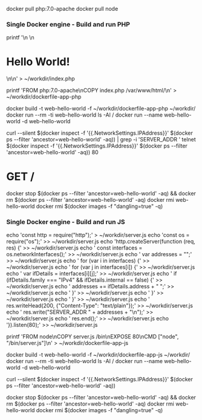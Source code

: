 docker pull php:7.0-apache
docker pull node

### Single Docker engine - Build and run PHP
printf '<html>\n    <head><title>Hello World</title></head>\n    <body><h1>Hello World! <?php phpinfo(); ?></h1></body>\n</html>\n' > ~/workdir/index.php

printf 'FROM php:7.0-apache\nCOPY index.php /var/www/html/\n' > ~/workdir/dockerfile-app-php

docker build -t web-hello-world -f ~/workdir/dockerfile-app-php ~/workdir/
docker run --rm -ti web-hello-world ls -Al /
docker run --name web-hello-world -d web-hello-world

curl --silent $(docker inspect -f '{{.NetworkSettings.IPAddress}}' $(docker ps --filter 'ancestor=web-hello-world' -aq)) | grep  -i 'SERVER_ADDR '
telnet $(docker inspect -f '{{.NetworkSettings.IPAddress}}' $(docker ps --filter 'ancestor=web-hello-world' -aq)) 80
# GET /

docker stop $(docker ps --filter 'ancestor=web-hello-world' -aq) && docker rm $(docker ps --filter 'ancestor=web-hello-world' -aq)
docker rmi web-hello-world
docker rmi $(docker images -f "dangling=true" -q)



### Single Docker engine - Build and run JS
echo 'const http = require("http");' > ~/workdir/server.js
echo 'const os = require("os");' >> ~/workdir/server.js
echo 'http.createServer(function (req, res) {' >> ~/workdir/server.js
echo '    const interfaces = os.networkInterfaces();' >> ~/workdir/server.js
echo '    var addresses = "";' >> ~/workdir/server.js
echo '    for (var i in interfaces) {' >> ~/workdir/server.js
echo '        for (var j in interfaces[i]) {' >> ~/workdir/server.js
echo '            var ifDetails = interfaces[i][j];' >> ~/workdir/server.js
echo '            if (ifDetails.family === "IPv4" && ifDetails.internal == false) {' >> ~/workdir/server.js
echo '                addresses += ifDetails.address + " ";' >> ~/workdir/server.js
echo '            }' >> ~/workdir/server.js
echo '        }' >> ~/workdir/server.js
echo '    }' >> ~/workdir/server.js
echo '    res.writeHead(200, {"Content-Type": "text/plain"});' >> ~/workdir/server.js
echo '    res.write("SERVER_ADDR " + addresses + "\n");' >> ~/workdir/server.js
echo '    res.end();' >> ~/workdir/server.js
echo '}).listen(80);' >> ~/workdir/server.js

printf 'FROM node\nCOPY server.js /bin\nEXPOSE 80\nCMD ["node", "/bin/server.js"]\n' > ~/workdir/dockerfile-app-js

docker build -t web-hello-world -f ~/workdir/dockerfile-app-js ~/workdir/
docker run --rm -ti web-hello-world ls -Al /
docker run --name web-hello-world -d web-hello-world

curl --silent $(docker inspect -f '{{.NetworkSettings.IPAddress}}' $(docker ps --filter 'ancestor=web-hello-world' -aq))

docker stop $(docker ps --filter 'ancestor=web-hello-world' -aq) && docker rm $(docker ps --filter 'ancestor=web-hello-world' -aq)
docker rmi web-hello-world
docker rmi $(docker images -f "dangling=true" -q)